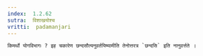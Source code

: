 ```yaml
---
index:  1.2.62
sutra:  विशाखयोश्च
vritti:  padamanjari
---
```


	किमर्थो योगविभागः ? इह चकारेण छन्दसौत्यनुवर्तयिष्यामीति तेनोत्तरत्र `छन्दसि` इति नानुवर्त्तते ।

